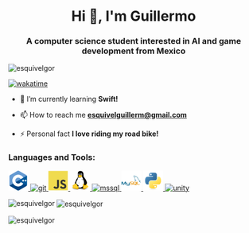 <h1 align="center">Hi 👋, I'm Guillermo</h1>
<h3 align="center">A computer science student interested in AI and game development from Mexico</h3>

<p align="left"> <img src="https://komarev.com/ghpvc/?username=esquivelgor&label=Profile%20views&color=0e75b6&style=flat" alt="esquivelgor" /> </p>

[![wakatime](https://wakatime.com/badge/user/df323db4-6b37-4233-81a6-dab00bb4f034.svg)](https://wakatime.com/@df323db4-6b37-4233-81a6-dab00bb4f034)


- 🌱 I’m currently learning **Swift!**

- 📫 How to reach me **esquivelguillerm@gmail.com**

- ⚡ Personal fact **I love riding my road bike!**

<p align="left">
</p>

<h3 align="left">Languages and Tools:</h3>
<p align="left"> <a href="https://www.w3schools.com/cpp/" target="_blank" rel="noreferrer"> <img src="https://raw.githubusercontent.com/devicons/devicon/master/icons/cplusplus/cplusplus-original.svg" alt="cplusplus" width="40" height="40"/> </a> <a href="https://git-scm.com/" target="_blank" rel="noreferrer"> <img src="https://www.vectorlogo.zone/logos/git-scm/git-scm-icon.svg" alt="git" width="40" height="40"/> </a> <a href="https://developer.mozilla.org/en-US/docs/Web/JavaScript" target="_blank" rel="noreferrer"> <img src="https://raw.githubusercontent.com/devicons/devicon/master/icons/javascript/javascript-original.svg" alt="javascript" width="40" height="40"/> </a> <a href="https://www.linux.org/" target="_blank" rel="noreferrer"> <img src="https://raw.githubusercontent.com/devicons/devicon/master/icons/linux/linux-original.svg" alt="linux" width="40" height="40"/> </a> <a href="https://www.microsoft.com/en-us/sql-server" target="_blank" rel="noreferrer"> <img src="https://www.svgrepo.com/show/303229/microsoft-sql-server-logo.svg" alt="mssql" width="40" height="40"/> </a> <a href="https://www.mysql.com/" target="_blank" rel="noreferrer"> <img src="https://raw.githubusercontent.com/devicons/devicon/master/icons/mysql/mysql-original-wordmark.svg" alt="mysql" width="40" height="40"/> </a> <a href="https://www.python.org" target="_blank" rel="noreferrer"> <img src="https://raw.githubusercontent.com/devicons/devicon/master/icons/python/python-original.svg" alt="python" width="40" height="40"/> </a> <a href="https://unity.com/" target="_blank" rel="noreferrer"> <img src="https://www.vectorlogo.zone/logos/unity3d/unity3d-icon.svg" alt="unity" width="40" height="40"/> </a> </p>

<p><img align="left" src="https://github-readme-stats.vercel.app/api/top-langs?username=esquivelgor&show_icons=true&locale=en&layout=compact" alt="esquivelgor" /></p>

<p>&nbsp;<img align="center" src="https://github-readme-stats.vercel.app/api?username=esquivelgor&show_icons=true&locale=en" alt="esquivelgor" /></p>

<p><img align="center" src="https://github-readme-streak-stats.herokuapp.com/?user=esquivelgor&" alt="esquivelgor" /></p>
